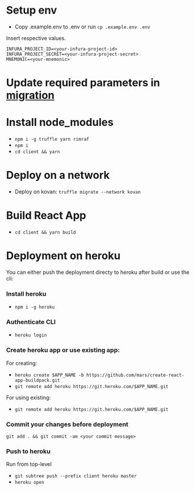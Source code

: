 # Setup env

-   Copy .example.env to .env or run `cp .example.env .env`

Insert respective values.

```.env
INFURA_PROJECT_ID=<your-infura-project-id>
INFURA_PROJECT_SECRET=<your-infura-project-secret>
MNEMONIC=<your-mnemonic>
```

# Update required parameters in [migration](migrations/2_byn.js)

# Install node_modules

-   `npm i -g truffle yarn rimraf`
-   `npm i`
-   `cd client && yarn`

# Deploy on a network

-   Deploy on kovan: `truffle migrate --network kovan`

# Build React App

-   `cd client && yarn build`

# Deployment on heroku

You can either push the deployment directy to heroku after build or use the cli:

### Install heroku

-   `npm i -g heroku`

### Authenticate CLI

-   `heroku login`

### Create heroku app or use existing app:

For creating:

-   `heroku create $APP_NAME -b https://github.com/mars/create-react-app-buildpack.git`
-   `git remote add heroku https://git.heroku.com/$APP_NAME.git`

For using existing:

-   `git remote add heroku https://git.heroku.com/$APP_NAME.git`

### Commit your changes before deployment

`git add . && git commit -am <your commit message>`

### Push to heroku

Run from top-level

-   `git subtree push --prefix client heroku master`
-   `heroku open`
